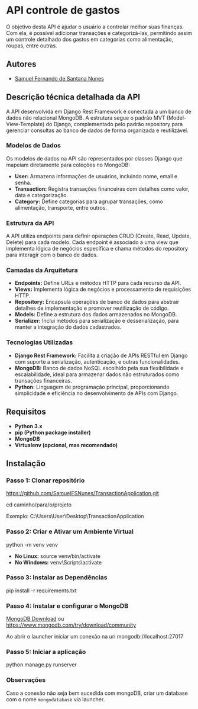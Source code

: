 
# API controle de gastos

O objetivo desta API é ajudar o usuário a controlar melhor suas finanças. Com ela, é possível adicionar transações e categorizá-las, permitindo assim um controle detalhado dos gastos em categorias como alimentação, roupas, entre outras.



## Autores

- [Samuel Fernando de Santana Nunes](https://www.github.com/SamuelFSNUnes)


## Descrição técnica detalhada da API

A API desenvolvida em Django Rest Framework é conectada a um banco de dados não relacional MongoDB. A estrutura segue o padrão MVT (Model-View-Template) do Django, complementado pelo padrão repository para gerenciar consultas ao banco de dados de forma organizada e reutilizável.

### Modelos de Dados
Os modelos de dados na API são representados por classes Django que mapeiam diretamente para coleções no MongoDB:

- **User:** Armazena informações de usuários, incluindo nome, email e senha.
- **Transaction:** Registra transações financeiras com detalhes como valor, data e categorização.
- **Category:** Define categorias para agrupar transações, como alimentação, transporte, entre outros.

### Estrutura da API
A API utiliza endpoints para definir operações CRUD (Create, Read, Update, Delete) para cada modelo. Cada endpoint é associado a uma view que implementa lógica de negócios específica e chama métodos do repository para interagir com o banco de dados.

### Camadas da Arquitetura
- **Endpoints:** Define URLs e métodos HTTP para cada recurso da API.
- **Views:** Implementa lógica de negócios e processamento de requisições HTTP.
- **Repository:** Encapsula operações de banco de dados para abstrair detalhes de implementação e promover reutilização de código.
- **Models:** Define a estrutura dos dados armazenados no MongoDB.
- **Serializer:** Inclui métodos para serialização e desserialização, para manter a integração do dados cadastrados.

### Tecnologias Utilizadas
- **Django Rest Framework:** Facilita a criação de APIs RESTful em Django com suporte a serialização, autenticação, e outras funcionalidades.
- **MongoDB:** Banco de dados NoSQL escolhido pela sua flexibilidade e escalabilidade, ideal para armazenar dados não estruturados como transações financeiras.
- **Python:** Linguagem de programação principal, proporcionando simplicidade e eficiência no desenvolvimento de APIs com Django.

## Requisitos

- **Python 3.x**
- **pip (Python package installer)**
- **MongoDB**
- **Virtualenv (opcional, mas recomendado)**

## Instalação

### Passo 1: Clonar repositório
https://github.com/SamuelFSNunes/TransactionApplication.git

cd caminho/para/o/projeto

Exemplo: C:\Users\User\Desktop\TransactionApplication

### Passo 2: Criar e Ativar um Ambiente Virtual
python -m venv venv

- **No Linux:** source venv/bin/activate 
- **No Windows:** venv\Scripts\activate

### Passo 3: Instalar as Dependências
pip install -r requirements.txt

### Passo 4: Instalar e configurar o MongoDB
[MongoDB Download](https://www.mongodb.com/try/download/community)
ou https://www.mongodb.com/try/download/community 

Ao abrir o launcher iniciar um conexão na uri mongodb://localhost:27017

### Passo 5: Iniciar a aplicação
python manage.py runserver

### Observações

Caso a conexão não seja bem sucedida com mongoDB, criar um database com o nome `mongodatabase` via launcher.